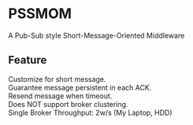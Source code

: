 # PSSMOM
A Pub-Sub style Short-Message-Oriented Middleware
## Feature
Customize for short message.<br/>
Guarantee message persistent in each ACK.<br/>
Resend message when timeout.<br/>
Does NOT support broker clustering.<br/>
Single Broker Throughput: 2w/s (My Laptop, HDD)



